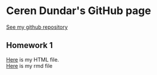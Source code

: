 # Ceren Dundar's GitHub page

[See my github repository](https://github.com/BU-IE-360/spring22-cereendundaar) 

## Homework 1
[Here](https://bu-ie-360.github.io/spring22-cereendundaar/IE360_HW1.html) is my HTML file.<br>
[Here](https://github.com/BU-IE-360/spring22-cereendundaar/blob/gh-pages/HW_1_rmd) is my rmd file


